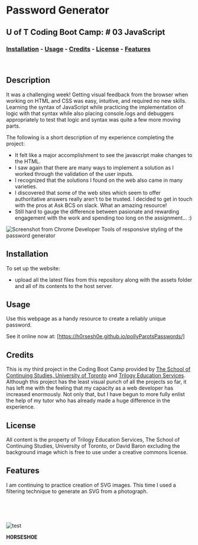 
# <Your-Project-Title>Password Generator
## U of T Coding Boot Camp: # 03 JavaScript 
### [Installation](#installation)  - [Usage](#usage)  - [Credits](#credits)  - [License](#license) - [Features](#Features)
&nbsp;
## Description
It was a challenging week!  Getting visual feedback from the browser when working on HTML and CSS was easy, intuitive, and required no new skills.  Learning the syntax of JavaScript while practicing the implementation of logic with that syntax while also placing console.logs and debuggers appropriately to test that logic and syntax was quite a few more moving parts.  

The following is a short description of my experience completing the project:

- It felt like a major accomplishment to see the javascript make changes to the HTML.
- I saw again that there are many ways to implement a solution as I worked through the validation of the user inputs.
- I recognized that the solutions I found on the web also came in many varieties.
- I discovered that some of the web sites which seem to offer authoritative answers really aren't to be trusted.  I decided to get in touch with the pros at Ask BCS on slack.  What an amazing resource!
- Still hard to gauge the difference between pasionate and rewarding engagement with the work and spending too long on the assignment...  :)

![Screenshot from Chrome Developer Tools of responsive styling of the password generator](../assets/PollysPasswords.jpg)

## Installation
To set up the website:
 - upload all the latest files from this repository along with the assets folder and all of its contents to the host server. 
## Usage
Use this webpage as a handy resource to create a reliably unique password.

See it online now at: [https://h0rsesh0e.github.io/pollyParotsPasswords/]

## Credits
This is my third project in the Coding Boot Camp provided by [The School of Continuing Studies, University of Toronto](https://learn.utoronto.ca/) and [Trilogy Education Services](https://www.trilogyed.com/).  Although this project has the least visual punch of all the projects so far, it has left me with the feeling that my capacity as a web developer has increased enormously.  Not only that, but I have begun to more fully enlist the help of my tutor who has already made a huge difference in the experience.
## License
All content is the property of Trilogy Education Services, The School of Continuing Studies, University of Toronto, or David Baron excluding the background image which is free to use under a creative commons license.
## Features
I am continuing to practice creation of SVG images.  This time I used a filtering technique to generate an SVG from a photograph.

&nbsp;

&nbsp;

![test](./assets/images/toroid.png)


**H0RSESH0E**
